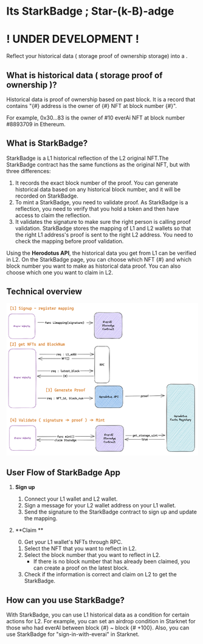 # Its StarkBadge ; Star-(k-B)-adge

# ! UNDER DEVELOPMENT !

Reflect your historical data ( storage proof of ownership storage) into a .

## What is historical data ( storage proof of ownership )?

Historical data is proof of ownership based on past block. It is a record that contains "{#} address is the owner of {#} NFT at block number {#}".

For example, 0x30…83 is the owner of #10 everAi NFT at block number #8893709 in Ethereum.

## What is StarkBadge?

StarkBadge is a L1 historical reflection of the L2 original NFT.The StarkBadge contract has the same functions as the original NFT, but with three differences:

1. It records the exact block number of the proof. You can generate historical data based on any historical block number, and it will be recorded on StarkBadge.
2. To mint a StarkBadge, you need to validate proof. As StarkBadge is a reflection, you need to verify that you hold a token and then have access to claim the reflection.
3. It validates the signature to make sure the right person is calling proof validation. StarkBadge stores the mapping of L1 and L2 wallets so that the right L1 address's proof is sent to the right L2 address. You need to check the mapping before proof validation.

Using the <b>Herodotus API</b>, the historical data you get from L1 can be verified in L2. On the StarkBadge page, you can choose which NFT {#} and which block number you want to make as historical data proof. You can also choose which one you want to claim in L2.

## Technical overview

<div align="center">
  <img src="docs/diagram.png" height="400">
  <br />
</div>

## User Flow of StarkBadge App

1. **Sign up**

   1. Connect your L1 wallet and L2 wallet.
   2. Sign a message for your L2 wallet address on your L1 wallet.
   3. Send the signature to the StarkBadge contract to sign up and update the mapping.

2. **Claim **

   0. Get your L1 wallet's NFTs through RPC.
   1. Select the NFT that you want to reflect in L2.
   2. Select the block number that you want to reflect in L2.
      - If there is no block number that has already been claimed, you can create a proof on the latest block.
   3. Check if the information is correct and claim on L2 to get the StarkBadge.

## How can you use StarkBadge?

With StarkBadge, you can use L1 historical data as a condition for certain actions for L2. For example, you can set an airdrop condition in Starknet for those who had everAI between block {#} ~ block {# +100}. Also, you can use StarkBadge for "sign-in-with-everai" in Starknet.
